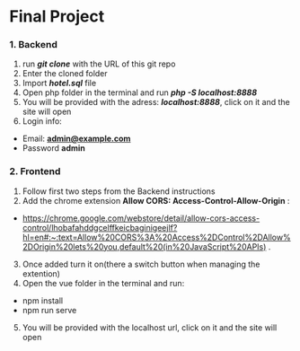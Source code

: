 # Final Project

### 1. Backend
1. run ***git clone*** with the URL of this git repo
2. Enter the cloned folder
3. Import ***hotel.sql*** file
4. Open php folder in the terminal and run ***php -S localhost:8888***
5. You will be provided with the adress: ***localhost:8888***, click on it and the site will open
6. Login info: 
- Email: **admin@example.com**
- Password **admin**

### 2. Frontend
1.  Follow first two steps from the Backend instructions
2. Add the chrome extension **Allow CORS: Access-Control-Allow-Origin** :
- https://chrome.google.com/webstore/detail/allow-cors-access-control/lhobafahddgcelffkeicbaginigeejlf?hl=en#:~:text=Allow%20CORS%3A%20Access%2DControl%2DAllow%2DOrigin%20lets%20you,default%20(in%20JavaScript%20APIs) .
3. Once added turn it on(there a switch button when managing the extention)
4. Open the vue folder in the terminal and run:
- npm install
- npm run serve
5. You will be provided with the localhost url, click on it and the site will open